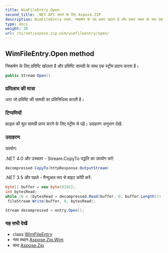 ```yaml
---
title: WimFileEntry.Open
second_title: .NET API संदर्भ के लिए Aspose.ZIP
description: WimFileEntry तरक. नष्कर्षण के लए प्रवष्ट खलत है और प्रवष्ट समग्र के सथ एक स्ट्रम प्रदन करत है
type: docs
weight: 30
url: /hi/net/aspose.zip.wim/wimfileentry/open/
---
```

## WimFileEntry.Open method

निष्कर्षण के लिए प्रविष्टि खोलता है और प्रविष्टि सामग्री के साथ एक स्ट्रीम प्रदान करता है।

```csharp
public Stream Open()
```

### प्रतिलाभ की मात्रा

धारा जो प्रविष्टि की सामग्री का प्रतिनिधित्व करती है।

### टिप्पणियों

फ़ाइल की मूल सामग्री प्राप्त करने के लिए स्ट्रीम से पढ़ें। उदाहरण अनुभाग देखें.

### उदाहरण

उपयोग:

.NET 4.0 और उच्चतर - Stream.CopyTo पद्धति का उपयोग करें:

```csharp
decompressed.CopyTo(httpResponse.OutputStream)
```

.NET 3.5 और पहले - मैन्युअल रूप से बाइट कॉपी करें:

```csharp
byte[] buffer = new byte[8192];
int bytesRead;
while (0 < (bytesRead = decompressed.Read(buffer, 0, buffer.Length)))
 fileStream.Write(buffer, 0, bytesRead);
```

```csharp
Stream decompressed = entry.Open();
```

### यह सभी देखें

* class [WimFileEntry](../)
* नाम स्थान [Aspose.Zip.Wim](../../wimfileentry/)
* सभा [Aspose.Zip](../../../)


